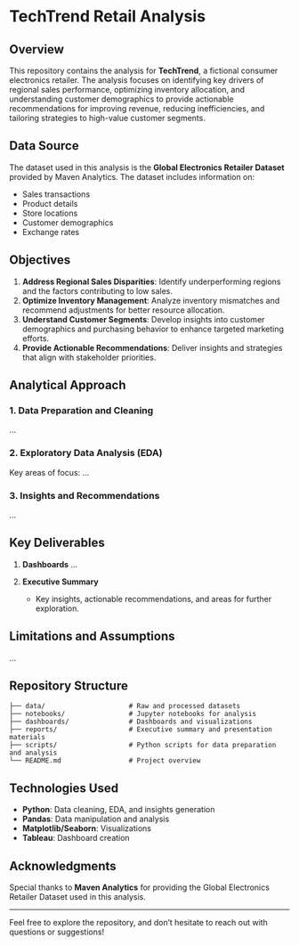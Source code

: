 # TechTrend Retail Analysis

## Overview
This repository contains the analysis for **TechTrend**, a fictional consumer electronics retailer. The analysis focuses on identifying key drivers of regional sales performance, optimizing inventory allocation, and understanding customer demographics to provide actionable recommendations for improving revenue, reducing inefficiencies, and tailoring strategies to high-value customer segments.

## Data Source
The dataset used in this analysis is the **Global Electronics Retailer Dataset** provided by Maven Analytics. The dataset includes information on:
- Sales transactions
- Product details
- Store locations
- Customer demographics
- Exchange rates

## Objectives
1. **Address Regional Sales Disparities**: Identify underperforming regions and the factors contributing to low sales.
2. **Optimize Inventory Management**: Analyze inventory mismatches and recommend adjustments for better resource allocation.
3. **Understand Customer Segments**: Develop insights into customer demographics and purchasing behavior to enhance targeted marketing efforts.
4. **Provide Actionable Recommendations**: Deliver insights and strategies that align with stakeholder priorities.

## Analytical Approach

### 1. Data Preparation and Cleaning
...
### 2. Exploratory Data Analysis (EDA)
Key areas of focus:
...

### 3. Insights and Recommendations
...


## Key Deliverables

1. **Dashboards**
...

2. **Executive Summary**
   - Key insights, actionable recommendations, and areas for further exploration.

## Limitations and Assumptions
...


## Repository Structure

```
├── data/                     # Raw and processed datasets
├── notebooks/                # Jupyter notebooks for analysis
├── dashboards/               # Dashboards and visualizations
├── reports/                  # Executive summary and presentation materials
├── scripts/                  # Python scripts for data preparation and analysis
└── README.md                 # Project overview
```

## Technologies Used
- **Python**: Data cleaning, EDA, and insights generation
- **Pandas**: Data manipulation and analysis
- **Matplotlib/Seaborn**: Visualizations
- **Tableau**: Dashboard creation



## Acknowledgments
Special thanks to **Maven Analytics** for providing the Global Electronics Retailer Dataset used in this analysis.

---
Feel free to explore the repository, and don’t hesitate to reach out with questions or suggestions!

